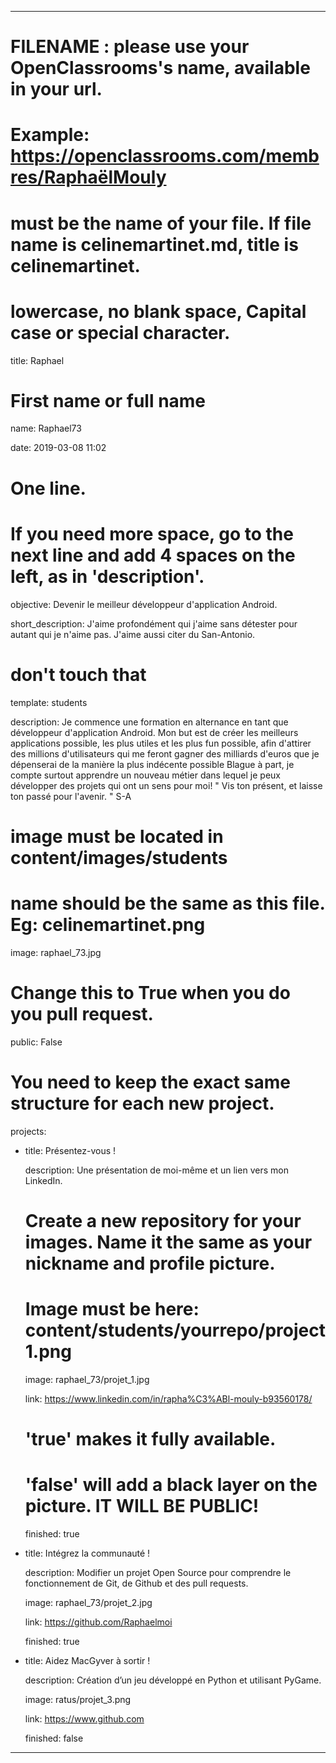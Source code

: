 ---


# FILENAME : please use your OpenClassrooms's name, available in your url.

# Example: https://openclassrooms.com/membres/RaphaëlMouly

# must be the name of your file. If file name is celinemartinet.md, title is celinemartinet.

# lowercase, no blank space, Capital case or special character.

title: Raphael


# First name or full name

name: Raphael73

date: 2019-03-08 11:02


# One line.

# If you need more space, go to the next line and add 4 spaces on the left, as in 'description'.

objective: Devenir le meilleur développeur d'application Android.

short_description: J'aime profondément qui j'aime sans détester pour autant qui je n'aime pas. J'aime aussi citer du San-Antonio. 

# don't touch that

template: students

description:
    Je commence une formation en alternance en tant que développeur d'application Android.
    Mon but est de créer les meilleurs applications possible, les plus utiles et les plus fun possible,
    afin d'attirer des millions d'utilisateurs qui me feront gagner des milliards d'euros que je dépenserai de la manière la plus indécente possible
    Blague à part, je compte surtout apprendre un nouveau métier dans lequel je peux développer des projets qui ont un sens pour moi!
    " Vis ton présent, et laisse ton passé pour l'avenir. " S-A

# image must be located in content/images/students

# name should be the same as this file. Eg: celinemartinet.png

image: raphael_73.jpg


# Change this to True when you do you pull request.

public: False


# You need to keep the exact same structure for each new project.

projects:

  - title: Présentez-vous !

    description: Une présentation de moi-même et un lien vers mon LinkedIn.

    # Create a new repository for your images. Name it the same as your nickname and profile picture.

    # Image must be here: content/students/yourrepo/project1.png

    image: raphael_73/projet_1.jpg

    link: https://www.linkedin.com/in/rapha%C3%ABl-mouly-b93560178/

    # 'true' makes it fully available.

    # 'false' will add a black layer on the picture. IT WILL BE PUBLIC!

    finished: true

  - title: Intégrez la communauté !

    description: Modifier un projet Open Source pour comprendre le fonctionnement de Git, de Github et des pull requests. 

    image: raphael_73/projet_2.jpg

    link: https://github.com/Raphaelmoi

    finished: true

  - title: Aidez MacGyver à sortir !

    description: Création d’un jeu développé en Python et utilisant PyGame.

    image: ratus/projet_3.png

    link: https://www.github.com

    finished: false

---